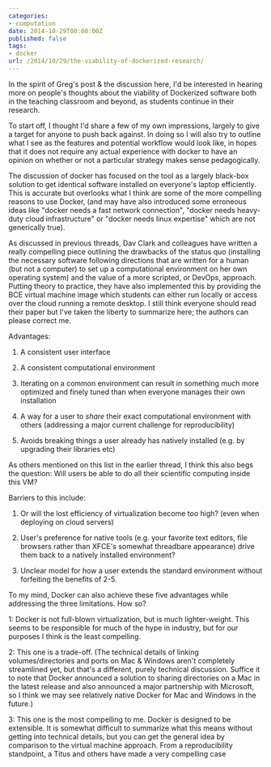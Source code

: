 ```yaml
---
categories:
- computation
date: 2014-10-29T00:00:00Z
published: false
tags:
- docker
url: /2014/10/29/the-viability-of-dockerized-research/
---
```


In the spirit of Greg's post & the discussion here, I'd be interested
in hearing more on people's thoughts about the viability of Dockerized
software both in the teaching classroom and beyond, as students continue
in their research.

To start off, I thought I'd share a few of my own impressions, largely
to give a target for anyone to push back against.  In doing so I will
also try to outline what I see as the features and potential workflow
would look like, in hopes that it does not require any actual experience
with docker to have an opinion on whether or not a particular strategy
makes sense pedagogically.

The discussion of docker has focused on the tool as a largely black-box
solution to get identical software installed on everyone's laptop
efficiently.  This is accurate but overlooks what I think are some of
the more compelling reasons to use Docker, (and may have also introduced
some erroneous ideas like "docker needs a fast network connection",
"docker needs heavy-duty cloud infrastructure" or "docker needs linux
expertise" which are not generically true).

As discussed in previous threads, Dav Clark and colleagues have written
a really compelling piece outlining the drawbacks of the status quo
(installing the necessary software following directions that are written
for a human (but not a computer) to set up a computational environment on
her own operating system) and the value of a more scripted, or DevOps,
approach.  Putting theory to practice, they have also implemented this
by providing the BCE virtual machine image which students can either
run locally or access over the cloud running a remote desktop.  I still
think everyone should read their paper but I've taken the liberty to
summarize here; the authors can please correct me.

Advantages:

1) A consistent user interface 

2) A consistent computational environment

3) Iterating on a common environment can result in something much
more optimized and finely tuned than when everyone manages their own
installation 

4) A way for a user to _share_ their exact computational
environment with others (addressing a major current challenge for
reproducibility) 

5) Avoids breaking things a user already has natively
installed (e.g. by upgrading their libraries etc)

As others mentioned on this list in the earlier thread, I think this
also begs the question: Will users be able to do all their scientific
computing inside this VM?

Barriers to this include: 

1) Or will the lost efficiency of virtualization become too high? (even
when deploying on cloud servers)

2) User's preference for native tools (e.g. your favorite text editors,
file browsers rather than XFCE's somewhat threadbare appearance) drive
them back to a natively installed environment?

3) Unclear model for how a user extends the standard environment without
forfeiting the benefits of 2-5.

To my mind, Docker can also achieve these five advantages while addressing
the three limitations.  How so?

1: Docker is not full-blown virtualization, but is much lighter-weight.
This seems to be responsible for much of the hype in industry, but for
our purposes I think is the least compelling.

2: This one is a trade-off.  (The technical details of linking
volumes/directories and ports on Mac & Windows aren't completely
streamlined yet, but that's a different, purely technical
discussion. Suffice it to note that Docker announced a solution to
sharing directories on a Mac in the latest release and also announced
a major partnership with Microsoft, so I think we may see relatively
native Docker for Mac and Windows in the future.)

3: This one is the most compelling to me.  Docker is designed to
be extensible.  It is somewhat difficult to summarize what this means
without getting into technical details, but you can get the general idea
by comparison to the virtual machine approach.  From a reproducibility
standpoint, a Titus and others have made a very compelling case

